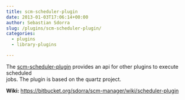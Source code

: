 ```yaml
---
title: scm-scheduler-plugin
date: 2013-01-03T17:06:14+00:00
author: Sebastian Sdorra
slug: /plugins/scm-scheduler-plugin/
categories:
  - plugins
  - library-plugins

---
```

The [scm-scheduler-plugin](https://bitbucket.org/sdorra/scm-scheduler-plugin) provides an api for other plugins to execute scheduled  
jobs. The plugin is based on the quartz project.
  
**Wiki:** <a href="https://bitbucket.org/sdorra/scm-manager/wiki/scheduler-plugin" target="_blank" rel="noopener noreferrer">https://bitbucket.org/sdorra/scm-manager/wiki/scheduler-plugin

